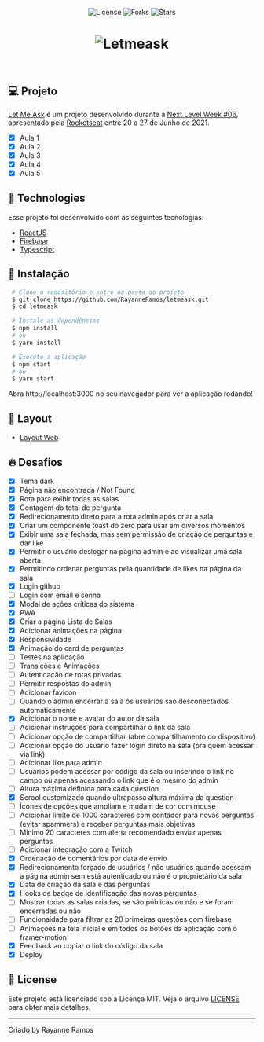 <p align='center'>
  <img src='https://img.shields.io/badge/license-MIT-%23835afd' alt='License' />
  <img src='https://img.shields.io/badge/forks-MIT-%23835afd' alt='Forks' />
  <img src='https://img.shields.io/badge/stars-MIT-%23835afd' alt='Stars' />
</P>

<h1 align='center'>
  <img src='https://user-images.githubusercontent.com/43352880/123683373-819d7600-d822-11eb-9825-5f21cef4c924.png' title='Letmeask' alt='Letmeask'/>
</h1>

<br>

## 💻 Projeto
[Let Me Ask](https://letmeask-phi.vercel.app/) é um projeto desenvolvido durante a [Next Level Week #06](https://nextlevelweek.com/),
apresentado pela [Rocketseat](https://rocketseat.com.br) entre 20 a 27 de Junho de 2021.

 - [x] Aula 1
 - [x] Aula 2
 - [x] Aula 3
 - [x] Aula 4
 - [x] Aula 5

## 🧪 Technologies

Esse projeto foi desenvolvido com as seguintes tecnologias:

 - [ReactJS](https://reactjs.org)
 - [Firebase](https://firebase.google.com/)
 - [Typescript](https://www.typescriptlang.org/)

## 🚀 Instalação

```bash
 # Clone o repositório e entre na pasta do projeto
 $ git clone https://github.com/RayanneRamos/letmeask.git
 $ cd letmeask

 # Instale as dependências
 $ npm install
 # ou
 $ yarn install

 # Execute a aplicação
 $ npm start
 # ou
 $ yarn start
```
 Abra http://localhost:3000 no seu navegador para ver a aplicação rodando!

## 🔖 Layout

 - [Layout Web](https://www.figma.com/file/Uf2FtAixC7CNH2stDTTy0c/Letmeask-(Copy)?node-id=0%3A1)

## 🔥 Desafios
 - [x] Tema dark
 - [x] Página não encontrada / Not Found
 - [x] Rota para exibir todas as salas
 - [x] Contagem do total de pergunta
 - [x] Redirecionamento direto para a rota admin após criar a sala
 - [x] Criar um componente toast do zero para usar em diversos momentos
 - [x] Exibir uma sala fechada, mas sem permissão de criação de perguntas e dar like
 - [x] Permitir o usuário deslogar na página admin e ao visualizar uma sala aberta
 - [x] Permitindo ordenar perguntas pela quantidade de likes na página da sala
 - [x] Login github
 - [ ] Login com email e senha
 - [x] Modal de ações críticas do sistema
 - [x] PWA
 - [x] Criar a página Lista de Salas
 - [x] Adicionar animações na página
 - [x] Responsividade
 - [x] Animação do card de perguntas
 - [ ] Testes na aplicação
 - [ ] Transições e Animações
 - [ ] Autenticação de rotas privadas
 - [ ] Permitir respostas do admin
 - [ ] Adicionar favicon
 - [ ] Quando o admin encerrar a sala os usuários são desconectados automaticamente
 - [x] Adicionar o nome e avatar do autor da sala
 - [ ] Adicionar instruções para compartilhar o link da sala
 - [ ] Adicionar opção de compartilhar (abre compartilhamento do dispositivo)
 - [ ] Adicionar opção do usuário fazer login direto na sala (pra quem acessar via link)
 - [ ] Adicionar like para admin
 - [ ] Usuários podem acessar por código da sala ou inserindo o link no campo ou apenas acessando o link que é o mesmo do admin
 - [ ] Altura máxima definida para cada question
 - [x] Scrool customizado quando ultrapassa altura máxima da question
 - [ ] Ícones de opções que ampliam e mudam de cor com mouse
 - [ ] Adicionar limite de 1000 caracteres com contador para novas perguntas (evitar spammers) e receber perguntas mais objetivas
 - [ ] Mínimo 20 caracteres com alerta recomendado enviar apenas perguntas
 - [ ] Adicionar integração com a Twitch
 - [x] Ordenação de comentários por data de envio
 - [x] Redirecionamento forçado de usuários / não usuários quando acessam a página admin sem está autenticado ou não é o proprietário da sala
 - [x] Data de criação da sala e das perguntas
 - [x] Hooks de badge de identificação das novas perguntas 
 - [ ] Mostrar todas as salas criadas, se são públicas ou não e se foram encerradas ou não
 - [ ] Funcionaidade para filtrar as 20 primeiras questões com firebase
 - [ ] Animações na tela inicial e em todos os botões da aplicação com o framer-motion
 - [x] Feedback ao copiar o link do código da sala
 - [x] Deploy

## 📝 License

Este projeto está licenciado sob a Licença MIT. Veja o arquivo [LICENSE](LICENSE) para obter mais detalhes.

---

<p aling="center">Criado by Rayanne Ramos</p>
